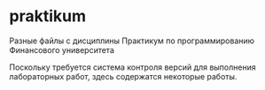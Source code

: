 # praktikum
Разные файлы с дисциплины Практикум по программированию Финансового университета 

Поскольку требуется система контроля версий для выполнения лабораторных работ, здесь содержатся некоторые работы.

